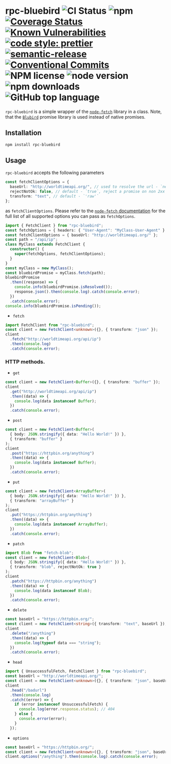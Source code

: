 # rpc-bluebird ![CI Status](https://github.com/vansergen/rpc-bluebird/workflows/CI/badge.svg) ![npm](https://img.shields.io/npm/v/rpc-bluebird) [![Coverage Status](https://coveralls.io/repos/github/vansergen/rpc-bluebird/badge.svg?branch=master)](https://coveralls.io/github/vansergen/rpc-bluebird?branch=master) [![Known Vulnerabilities](https://snyk.io/test/github/vansergen/rpc-bluebird/badge.svg)](https://snyk.io/test/github/vansergen/rpc-bluebird) [![code style: prettier](https://img.shields.io/badge/code_style-prettier-ff69b4.svg)](https://github.com/prettier/prettier) [![semantic-release](https://img.shields.io/badge/%20%20%F0%9F%93%A6%F0%9F%9A%80-semantic--release-e10079.svg)](https://github.com/semantic-release/semantic-release) [![Conventional Commits](https://img.shields.io/badge/Conventional%20Commits-1.0.0-yellow.svg)](https://conventionalcommits.org) ![NPM license](https://img.shields.io/npm/l/rpc-bluebird) ![node version](https://img.shields.io/node/v/rpc-bluebird) ![npm downloads](https://img.shields.io/npm/dt/rpc-bluebird) ![GitHub top language](https://img.shields.io/github/languages/top/vansergen/rpc-bluebird)

`rpc-bluebird` is a simple wrapper of the [`node-fetch`](https://github.com/node-fetch/node-fetch) library in a class. Note, that the [`Blubird`](https://github.com/petkaantonov/bluebird/) promise library is used instead of native promises.

## Installation

```bash
npm install rpc-bluebird
```

## Usage

`rpc-bluebird` accepts the following parameters

```typescript
const fetchClientOptions = {
  baseUrl: "http://worldtimeapi.org/", // used to resolve the url - `new URL(path, baseUrl)`
  rejectNotOk: false, // default - `true`, reject a promise on non 2xx responses
  transform: "text", // default - `'raw'`
};
```

as `fetchClientOptions`. Please refer to the [`node-fetch` documentation](https://github.com/node-fetch/node-fetch#options) for the full list of all supported options you can pass as `fetchOptions`.

```typescript
import { FetchClient } from "rpc-bluebird";
const fetchOptions = { headers: { "User-Agent": "MyClass-User-Agent" } };
const fetchClientOptions = { baseUrl: "http://worldtimeapi.org/" };
const path = "/api/ip";
class MyClass extends FetchClient {
  constructor() {
    super(fetchOptions, fetchClientOptions);
  }
}
const myClass = new MyClass();
const bluebirdPromise = myClass.fetch(path);
bluebirdPromise
  .then((response) => {
    console.info(bluebirdPromise.isResolved());
    response.json().then(console.log).catch(console.error);
  })
  .catch(console.error);
console.info(bluebirdPromise.isPending());
```

- `fetch`

```typescript
import FetchClient from "rpc-bluebird";
const client = new FetchClient<unknown>({}, { transform: "json" });
client
  .fetch("http://worldtimeapi.org/api/ip")
  .then(console.log)
  .catch(console.error);
```

### HTTP methods.

- `get`

```typescript
const client = new FetchClient<Buffer>({}, { transform: "buffer" });
client
  .get("http://worldtimeapi.org/api/ip")
  .then((data) => {
    console.log(data instanceof Buffer);
  })
  .catch(console.error);
```

- `post`

```typescript
const client = new FetchClient<Buffer>(
  { body: JSON.stringify({ data: "Hello World!" }) },
  { transform: "buffer" }
);
client
  .post("https://httpbin.org/anything")
  .then((data) => {
    console.log(data instanceof Buffer);
  })
  .catch(console.error);
```

- `put`

```typescript
const client = new FetchClient<ArrayBuffer>(
  { body: JSON.stringify({ data: "Hello World!" }) },
  { transform: "arrayBuffer" }
);
client
  .put("https://httpbin.org/anything")
  .then((data) => {
    console.log(data instanceof ArrayBuffer);
  })
  .catch(console.error);
```

- `patch`

```typescript
import Blob from "fetch-blob";
const client = new FetchClient<Blob>(
  { body: JSON.stringify({ data: "Hello World!" }) },
  { transform: "blob", rejectNotOk: true }
);
client
  .patch("https://httpbin.org/anything")
  .then((data) => {
    console.log(data instanceof Blob);
  })
  .catch(console.error);
```

- `delete`

```typescript
const baseUrl = "https://httpbin.org/";
const client = new FetchClient<string>({ transform: "text", baseUrl });
client
  .delete("/anything")
  .then((data) => {
    console.log(typeof data === "string");
  })
  .catch(console.error);
```

- `head`

```typescript
import { UnsuccessfulFetch, FetchClient } from "rpc-bluebird";
const baseUrl = "http://worldtimeapi.org/";
const client = new FetchClient<unknown>({}, { transform: "json", baseUrl });
client
  .head("/badurl")
  .then(console.log)
  .catch((error) => {
    if (error instanceof UnsuccessfulFetch) {
      console.log(error.response.status); // 404
    } else {
      console.error(error);
    }
  });
```

- `options`

```typescript
const baseUrl = "https://httpbin.org/";
const client = new FetchClient<unknown>({}, { transform: "json", baseUrl });
client.options("/anything").then(console.log).catch(console.error);
```

